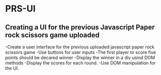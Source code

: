 # PRS-UI
Creating a UI for the previous Javascript Paper rock scissors game uploaded
---
-Create a user interface for the previous uploaded javascript paper rock scissors game
-Use buttons for user inputs
-The first player to score five points should be decared winner
-Display the winner in a div usind DOM methods
-Display the scores for each round.
-Use DOM manipulation for the UI.